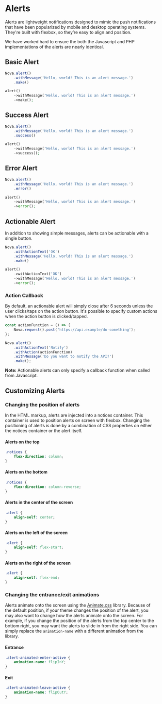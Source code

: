 # Alerts

Alerts are lightweight notifications designed to mimic the push notifications that have been popularized by mobile and desktop operating systems. They're built with flexbox, so they’re easy to align and position.

We have worked hard to ensure the both the Javascript and PHP implementations of the alerts are nearly identical.

## Basic Alert

```js
Nova.alert()
    .withMessage('Hello, world! This is an alert message.')
    .make()
```

```php
alert()
    ->withMessage('Hello, world! This is an alert message.')
    ->make();
```

## Success Alert

```js
Nova.alert()
    .withMessage('Hello, world! This is an alert message.')
    .success()
```

```php
alert()
    ->withMessage('Hello, world! This is an alert message.')
    ->success();
```

## Error Alert

```js
Nova.alert()
    .withMessage('Hello, world! This is an alert message.')
    .error()
```

```php
alert()
    ->withMessage('Hello, world! This is an alert message.')
    ->error();
```

## Actionable Alert

In addition to showing simple messages, alerts can be actionable with a single button.

```js
Nova.alert()
    .withActionText('OK')
    .withMessage('Hello, world! This is an alert message.')
    .make()
```

```php
alert()
    ->withActionText('OK')
    ->withMessage('Hello, world! This is an alert message.')
    ->error();
```

### Action Callback

By default, an actionable alert will simply close after 6 seconds unless the user clicks/taps on the action button. It's possible to specify custom actions when the action button is clicked/tapped.

```js
const actionFunction = () => {
    Nova.request().post('https://api.example/do-something');
};

Nova.alert()
    .withActionText('Notify')
    .withAction(actionFunction)
    .withMessage('Do you want to notify the API?')
    .make();
```

**Note:** Actionable alerts can only specify a callback function when called from Javascript.

## Customizing Alerts

### Changing the position of alerts

In the HTML markup, alerts are injected into a notices container. This container is used to position alerts on screen with flexbox. Changing the positioning of alerts is done by a combination of CSS properties on either the notices container or the alert itself.

#### Alerts on the top

```css
.notices {
    flex-direction: column;
}
```

#### Alerts on the bottom

```css
.notices {
    flex-direction: column-reverse;
}
```

#### Alerts in the center of the screen

```css
.alert {
    align-self: center;
}
```

#### Alerts on the left of the screen

```css
.alert {
    align-self: flex-start;
}
```

#### Alerts on the right of the screen

```css
.alert {
    align-self: flex-end;
}
```

### Changing the entrance/exit animations

Alerts animate onto the screen using the [Animate.css](https://daneden.github.io/animate.css/) library. Because of the default position, if your theme changes the position of the alert, you may also want to change how the alerts animate onto the screen. For example, if you change the position of the alerts from the top center to the bottom right, you may want the alerts to slide in from the right side. You can simply replace the `animation-name` with a different animation from the library.

#### Entrance

```css
.alert-animated-enter-active {
    animation-name: flipInY;
}
```

#### Exit

```css
.alert-animated-leave-active {
    animation-name: flipOutY;
}
```
